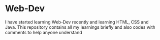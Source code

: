 # Web-Dev
I have started learning Web-Dev recently and learning HTML, CSS and Java. This repository contains all my learnings briefly and also codes with comments to help anyone understand

